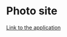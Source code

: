 # Photo site
[Link to the application](photo-site-frontend-bucket.s3-website.eu-central-1.amazonaws.com)
